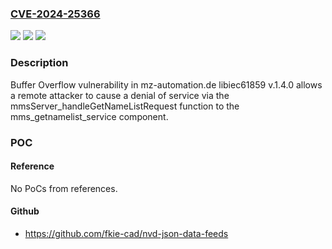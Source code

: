 ### [CVE-2024-25366](https://cve.mitre.org/cgi-bin/cvename.cgi?name=CVE-2024-25366)
![](https://img.shields.io/static/v1?label=Product&message=n%2Fa&color=blue)
![](https://img.shields.io/static/v1?label=Version&message=n%2Fa&color=blue)
![](https://img.shields.io/static/v1?label=Vulnerability&message=n%2Fa&color=brighgreen)

### Description

Buffer Overflow vulnerability in mz-automation.de libiec61859 v.1.4.0 allows a remote attacker to cause a denial of service via the mmsServer_handleGetNameListRequest function to the mms_getnamelist_service component.

### POC

#### Reference
No PoCs from references.

#### Github
- https://github.com/fkie-cad/nvd-json-data-feeds

